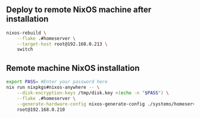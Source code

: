 ## Deploy to remote NixOS machine after installation

```bash
nixos-rebuild \
    --flake .#homeserver \
    --target-host root@192.168.0.213 \
    switch
```


## Remote machine NixOS installation
```bash
export PASS= #Enter your password here
nix run nixpkgs#nixos-anywhere -- \
    --disk-encryption-keys /tmp/disk.key <(echo -n "$PASS") \
    --flake .#homeserver \
    --generate-hardware-config nixos-generate-config ./systems/homeserver/hardware.nix \
    root@192.168.0.210
```
